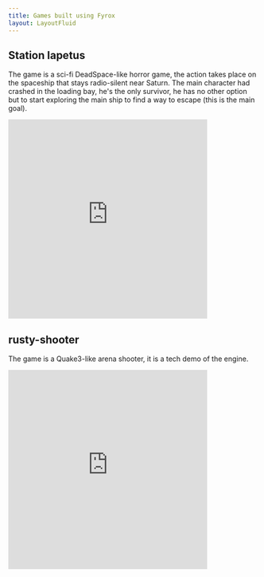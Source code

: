 ```yaml
---
title: Games built using Fyrox
layout: LayoutFluid
---
```


## Station Iapetus

The game is a sci-fi DeadSpace-like horror game, the action takes place on the spaceship that stays radio-silent near Saturn. The main character had crashed in the loading bay, he's the only survivor, he has no other option but to start exploring the main ship to find a way to escape (this is the main goal).

<iframe width="400" height="400" src="https://www.youtube.com/watch?v=DgQXyCw3in4" frameborder="0" allowfullscreen></iframe>

## rusty-shooter

The game is a Quake3-like arena shooter, it is a tech demo of the engine.

<iframe width="400" height="400" src="https://www.youtube.com/watch?v=UDn8ymyXPcI" frameborder="0" allowfullscreen></iframe>
